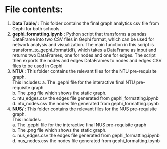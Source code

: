 # File contents:
1. <b>Data Table/</b> : This folder contains the final graph analytics csv file from Gephi for both schools.
2. <b>gephi_formatting.ipynb</b> : Python script that transforms a pandas DataFrame into two CSV files in Gephi format, which can be used for network analysis and visualization. The main function in this script is transform_to_gephi_format(df), which takes a DataFrame as input and returns two DataFrames, one for nodes and one for edges. The script then exports the nodes and edges DataFrames to nodes and edges CSV files to be used in Gephi
3. <b> NTU/</b> : This folder contains the relevant files for the NTU pre-requisite graph. <br>
This includes:
a. The .gephi file for the interactive final NTU pre-requisite graph<br>
b. The .png file which shows the static graph. <br>
c. ntu_edges.csv the edges file generated from gephi_formatting.ipynb<br>
d. ntu_nodes.csv the nodes file generated from gephi_formatting.ipynb
4. <b> NUS/</b> : This folder contains the relevant files for the NUS pre-requisite graph.<br> 
This includes:<br>
a. The .gephi file for the interactive final NUS pre-requisite graph <br>
b. The .png file which shows the static graph. <br>
c. nus_edges.csv the edges file generated from gephi_formatting.ipynb <br>
d. nus_nodes.csv the nodes file generated from gephi_formatting.ipynb <br>



